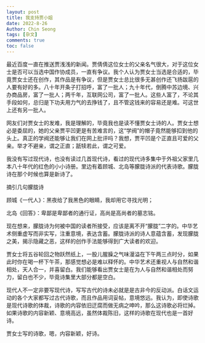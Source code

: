 ```yaml
---
layout: post
title: 我支持贾小姐
date: 2022-8-26
Author: Chin Seong
tags: [杂文]
comments: true
toc: false
---
```






最近百度一直在推送贾浅浅的新闻。贾倩倩这位女士的父亲名气很大，对于这位女士是否可以当选中国作协成员，一直有争议。我个人认为贾女士当选是合适的，毕竟贾女士还在创作，其作品是有争议，但是贾女士总比很多无甚创作还飞扬跋扈的人要有好的多。八十年开条子打招呼，富了一批人；九十年代，倒腾中苏边境、兴办商品房，富了一批人；两千年，互联网公司，富了一批人。这些人富了，不论其手段如何，总归是下功夫用力气的去挣钱了，且不管这钱来的容易还是难。可这世上还有另一批人。

<!-- more -->

网友们对贾女士的发难，我是理解的，毕竟我也是读不懂贾女士诗的人。贾女士想必是委屈的，她的父亲贾平凹更是有苦难言的，这“学阀”的帽子竟然能够扣到他的头上。真正的学阀还能够让我们在网上批评吗？我想，贾平凹是个正直且可爱的父亲。举才不避亲，谓之正直；舐犊若此，谓之可爱。

我没有写过现代诗，也没有读过几首现代诗，看过的现代诗多集中于外祖父家里几本八十年代的红色的小小诗册。里边有着顾城、北岛等朦胧诗派的代表诗歌。朦胧诗在那个时候也算是新诗了。

摘引几句朦胧诗

顾城《一代人》：黑夜给了我黑色的眼睛，我却用它寻找光明；

北岛《回答》：卑鄙是卑鄙者的通行证，高尚是高尚者的墓志铭。

现在想来，朦胧诗为何被中国的读者所接受，应该是离不开“朦胧”二字的。中华艺术侧重虚写而非实写，注重意境，表达含蓄。朦胧诗派的诗人意蕴含蓄，发现朦胧之美，揭示隐藏之恶，这样的创作手法能够得到广大读者的欢迎。

贾女士将五谷轮回之物跃然纸上，一股儿腥臊之气味漫溢在下午两三点时分，如果此时你在喝一杯下午茶，那感觉想必是难以释怀的。中华艺术还重视人与自然和谐相处，天人合一，并喜留白。我们能够看出贾女士是在为人与自然和谐相处而努力，留白也不少，毕竟诗集里大部分都是空白。

现代人不一定非要写现代诗，写写古代的诗未必就是是古非今的反动派。白话文运动的各个大家都写过古代诗歌，而且作品用词妥帖，意境悠远。我认为，即使诗歌是现代诗歌的体裁，诗歌的内容依旧迂腐而做无病之呻吟，那么这诗歌必将烂掉。如果诗歌的内容新颖、意境高远，虽然体裁陈旧，这样的诗歌在现代也是一首好诗。

贾女士写的诗歌，嗯，内容新颖，好诗。





